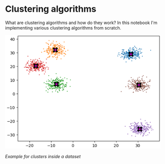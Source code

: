 # Clustering algorithms

What are clustering algorithms and how do they work? In this notebook I'm implementing various clustering algorithms from scratch.

![example for cluster data](example-clusters.png)

_Example for clusters inside a dataset_
